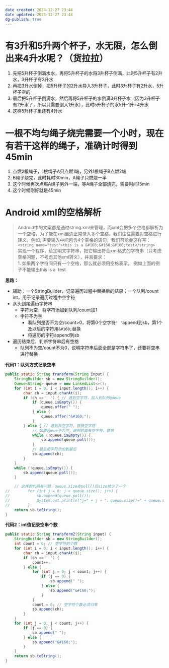 ```yaml
---
date created: 2024-12-27 23:44
date updated: 2024-12-27 23:44
dg-publish: true
---
```


# 有3升和5升两个杯子，水无限，怎么倒出来4升水呢？（货拉拉）

1. 先把5升杯子倒满水水，再将5升杯子的水将3升杯子倒满，此时5升杯子有2升水，3升杯子有3升水
2. 再把3升水倒掉，把5升杯子的2升水导入3升杯子，此时3升杯子有2升水，5升杯子空的
3. 最后把5升杯子倒满水，然后再将5升杯子的水倒满3升杯子水（因为3升杯子有2升水了，所以只需要倒入1升水），此时5升杯子的水5升-1升=4升水
4. 这样5升杯子里还有4升水

# 一根不均匀绳子烧完需要一个小时，现在有若干这样的绳子，准确计时得到45min

1. 点燃2根绳子，1根绳子A只点燃1端，另外1根绳子B点燃2端
2. B绳子烧完，此时耗时30min，A绳子只燃烧一半
3. 这个时候再次点燃A绳子另外一端，等A绳子全部烧完，需要时间15min
4. 这个时候刚好就是45min

# Android xml的空格解析

> Android中的文案都是通过string.xml来管理，而xml会把多个空格都解析为一个空格，为了能在xml里边正常录入多个空格，我们往往需要对空格进行转义，例如, 需要输入中间包含4个空格的语句，我们可能会这样写：<br>`<string name="test">this is a &#160;&#160;&#160;test</string>`<br>实现一个程序，给定明文字符串，把它输出符合xml格式的字符串（只考虑空格问题，不考虑其他xml转义），并且要求：<br>1. 如果两个字符间只有一个空格，那么就必须用空格表示， 例如上面的例子不能输出this is a  test

**思路：**

- 辅助：一个StringBuilder，记录遍历过程中替换后的结果；一个队列/count int，用于记录遍历过程中空字符
- 从头到尾遍历字符串
  - 字符为空，将字符添加到队列/count加1
  - 字符不为空
    - 看队列是否不为空/count>0，将第0个空字符`' '`append到sb，第1个及以后的字符用`&#160;`替换
    - 将遍历的字符append到sb
- 遍历结束后，判断字符串后有空格
  - 队列不为空/count不为0，说明字符串后面全部是字符串了，还要将空串进行替换

**代码1：队列方式记录空串**

```java
public static String transform(String input) {
    StringBuilder sb = new StringBuilder();
    Queue<String> queue = new LinkedList<>();
    for (int i = 0; i < input.length(); i++) {
        char ch = input.charAt(i);
        if (ch == ' ') { // 遇到空字符，加入到队列queue
            if (queue.isEmpty()) {
                queue.offer(" ");
            } else {
                queue.offer("&#160;");
            }
        } else { // 遇到非空字符，替换空字符
            // 如果queue不为空，说明前面有空字符，替换
            while (!queue.isEmpty()) {
                sb.append(queue.poll());
            }
            // 最后把字符添加到最后
            sb.append(ch);
        }
    }
    while (!queue.isEmpty()) {
        sb.append(queue.poll());
    }

    // 这样的代码有问题，queue.size在poll()后size就少了一个
//        for (int j = 0; j < queue.size(); j++) {
//            sb.append(queue.poll());
//            System.out.println("j=" + j + "，queue.size()=" + queue.size());
//        }
    return sb.toString();
}
```

**代码2：int值记录空串个数**

```java
public static String transform2(String input) {
    StringBuilder sb = new StringBuilder();
    int count = 0; // 空字符的个数
    for (int i = 0; i < input.length(); i++) {
        char ch = input.charAt(i);
        if (ch == ' ') {
            count++;
        } else {
            for (int j = 0; j < count; j++) {
                if (j == 0) {
                    sb.append(" ");
                } else {
                    sb.append("&#160;");
                }
            }
            count = 0; // 空字符个数必须归零
            sb.append(ch);
        }
    }
    for (int j = 0; j < count; j++) {
        if (j == 0) {
            sb.append(" ");
        } else {
            sb.append("&#160;");
        }
    }
    return sb.toString();
}
```
